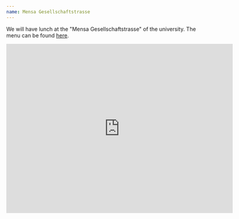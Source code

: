 ```yaml
---
name: Mensa Gesellschaftstrasse
---
```


We will have lunch at the "Mensa Gesellschaftstrasse" of the university.
The menu can be found [here](https://www.gastro-unibern.ch/standorte/mensa-gesellschaftsstrasse/).

<iframe src="https://www.google.com/maps/embed?pb=!1m18!1m12!1m3!1d6411.583516326794!2d7.4334593913783165!3d46.95177529671708!2m3!1f0!2f0!3f0!3m2!1i1024!2i768!4f13.1!3m3!1m2!1s0x478e39be6c081b87%3A0x4cd859f2f6423817!2sMensa%20Gesellschaftsstrasse!5e1!3m2!1sde!2sch!4v1724335746020!5m2!1sde!2sch" width="600" height="450" style="border:0;" allowfullscreen="" loading="lazy" referrerpolicy="no-referrer-when-downgrade"></iframe>